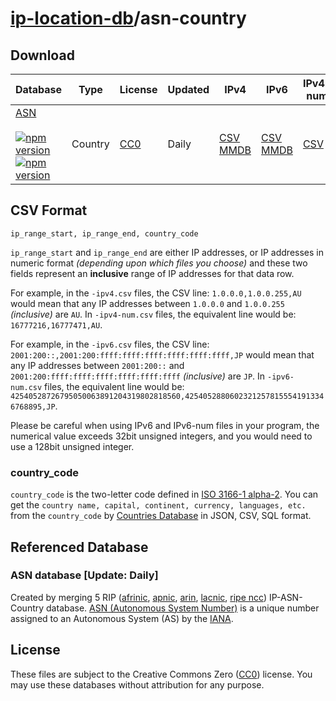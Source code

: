 # [ip-location-db](https://github.com/sapics/ip-location-db)/asn-country

## Download

| Database | Type | License | Updated | IPv4 | IPv6 | IPv4-num | IPv6-num |
|---|---|---|---|---|---|---|---|
| [ASN](https://github.com/sapics/ip-location-db/tree/main/asn-country/)<br><br>[![npm version](https://img.shields.io/npm/v/@ip-location-db/asn-country?color=success&style=flat-square&label=CSV)](https://www.npmjs.com/package/@ip-location-db/asn-country)<br>[![npm version](https://img.shields.io/npm/v/@ip-location-db/asn-country-mmdb?color=success&style=flat-square&label=MMDB)](https://www.npmjs.com/package/@ip-location-db/asn-country-mmdb) | Country | [CC0](https://creativecommons.org/publicdomain/zero/1.0/deed) | Daily | [CSV](https://cdn.jsdelivr.net/npm/@ip-location-db/asn-country/asn-country-ipv4.csv)<br>[MMDB](https://cdn.jsdelivr.net/npm/@ip-location-db/asn-country-mmdb/asn-country-ipv4.mmdb) | [CSV](https://cdn.jsdelivr.net/npm/@ip-location-db/asn-country/asn-country-ipv6.csv)<br>[MMDB](https://cdn.jsdelivr.net/npm/@ip-location-db/asn-country-mmdb/asn-country-ipv6.mmdb) | [CSV](https://cdn.jsdelivr.net/npm/@ip-location-db/asn-country/asn-country-ipv4-num.csv) | [CSV](https://cdn.jsdelivr.net/npm/@ip-location-db/asn-country/asn-country-ipv6-num.csv) |


## CSV Format

```CSV
ip_range_start, ip_range_end, country_code
```
`ip_range_start` and `ip_range_end` are either IP addresses, or IP addresses in numeric format *(depending upon which files you choose)* and these two fields represent an **inclusive** range of IP addresses for that data row.

For example, in the `-ipv4.csv` files, the CSV line: `1.0.0.0,1.0.0.255,AU` would mean that any IP addresses between `1.0.0.0` and `1.0.0.255` *(inclusive)* are `AU`. In `-ipv4-num.csv` files, the equivalent line would be: `16777216,16777471,AU`.

For example, in the `-ipv6.csv` files, the CSV line: `2001:200::,2001:200:ffff:ffff:ffff:ffff:ffff:ffff,JP` would mean that any IP addresses between `2001:200::` and `2001:200:ffff:ffff:ffff:ffff:ffff:ffff` *(inclusive)* are `JP`. In `-ipv6-num.csv` files, the equivalent line would be: `42540528726795050063891204319802818560,42540528806023212578155541913346768895,JP`.

Please be careful when using IPv6 and IPv6-num files in your program, the numerical value exceeds 32bit unsigned integers, and you would need to use a 128bit unsigned integer.


### country_code

`country_code` is the two-letter code defined in [ISO 3166-1 alpha-2](https://wikipedia.org/wiki/ISO_3166-1_alpha-2).
You can get the `country name, capital, continent, currency, languages, etc.` from the `country_code` by [Countries Database](https://github.com/annexare/Countries) in JSON, CSV, SQL format.


## Referenced Database



### ASN database [Update: Daily]

Created by merging 5 RIP ([afrinic](https://afrinic.net), [apnic](https://www.apnic.net), [arin](https://www.arin.net), [lacnic](https://www.lacnic.net), [ripe ncc](https://www.ripe.net)) IP-ASN-Country database.
[ASN (Autonomous System Number)](https://wikipedia.org/wiki/Autonomous_system_(Internet)) is a unique number assigned to an Autonomous System (AS) by the [IANA](https://www.iana.org/).



## License

These files are subject to the Creative Commons Zero ([CC0](https://creativecommons.org/publicdomain/zero/1.0/deed)) license. You may use these databases without attribution for any purpose.

